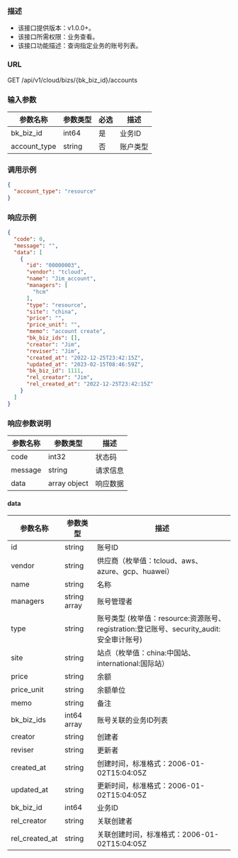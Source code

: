 ### 描述

- 该接口提供版本：v1.0.0+。
- 该接口所需权限：业务查看。
- 该接口功能描述：查询指定业务的账号列表。

### URL

GET /api/v1/cloud/bizs/{bk_biz_id}/accounts

### 输入参数

| 参数名称         | 参数类型   | 必选 | 描述   |
|--------------|--------|----|------|
| bk_biz_id    | int64  | 是  | 业务ID |
| account_type | string | 否  | 账户类型 |

### 调用示例

```json
{
  "account_type": "resource"
}
```

### 响应示例

```json
{
  "code": 0,
  "message": "",
  "data": [
    {
      "id": "00000003",
      "vendor": "tcloud",
      "name": "Jim_account",
      "managers": [
        "hcm"
      ],
      "type": "resource",
      "site": "china",
      "price": "",
      "price_unit": "",
      "memo": "account create",
      "bk_biz_ids": [],
      "creator": "Jim",
      "reviser": "Jim",
      "created_at": "2022-12-25T23:42:15Z",
      "updated_at": "2023-02-15T08:46:59Z",
      "bk_biz_id": 1111,
      "rel_creator": "Jim",
      "rel_created_at": "2022-12-25T23:42:15Z"
    }
  ]
}
```

### 响应参数说明

| 参数名称    | 参数类型         | 描述   |
|---------|--------------|------|
| code    | int32        | 状态码  |
| message | string       | 请求信息 |
| data    | array object | 响应数据 |

#### data

| 参数名称           | 参数类型         | 描述                                                               |
|----------------|--------------|------------------------------------------------------------------|
| id             | string       | 账号ID                                                             |
| vendor         | string       | 供应商（枚举值：tcloud、aws、azure、gcp、huawei）                             |
| name           | string       | 名称                                                               |
| managers       | string array | 账号管理者                                                            |
| type           | string       | 账号类型 (枚举值：resource:资源账号、registration:登记账号、security_audit:安全审计账号) |
| site           | string       | 站点（枚举值：china:中国站、international:国际站）                              |
| price          | string       | 余额                                                               |
| price_unit     | string       | 余额单位                                                             |
| memo           | string       | 备注                                                               |
| bk_biz_ids     | int64 array  | 账号关联的业务ID列表                                                      |
| creator        | string       | 创建者                                                              |
| reviser        | string       | 更新者                                                              |
| created_at     | string       | 创建时间，标准格式：2006-01-02T15:04:05Z                                   |
| updated_at     | string       | 更新时间，标准格式：2006-01-02T15:04:05Z                                   |
| bk_biz_id      | int64        | 业务ID                                                             |
| rel_creator    | string       | 关联创建者                                                            |
| rel_created_at | string       | 关联创建时间，标准格式：2006-01-02T15:04:05Z                                 |
